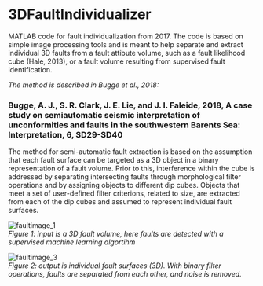 # 3DFaultIndividualizer

MATLAB code for fault individualization from 2017. The code is based on simple image processing tools and is meant to help separate and extract individual 3D faults from a fault attibute volume, such as a fault likelihood cube (Hale, 2013), or a fault volume resulting from supervised fault identification. 

*The method is described in Bugge et al., 2018:*
### Bugge, A. J., S. R. Clark, J. E. Lie, and J. I. Faleide, 2018, A case study on semiautomatic seismic interpretation of unconformities and faults in the southwestern Barents Sea: Interpretation, 6, SD29-SD40

The method for semi-automatic fault extraction is based on the assumption that each fault surface can be targeted as a 3D object in 
a binary representation of a fault volume. Prior to this, interference within the cube is addressed by separating intersecting faults through morphological filter operations and by assigning objects to different dip cubes. Objects that meet a set of user-defined filter criterions, related to size, are extracted from each of the dip cubes and assumed to represent individual fault surfaces.


![faultimage_1](faultimage_1.png)<br/> *Figure 1: input is a 3D fault volume, here faults are detected with a supervised machine learning algortihm*

![faultimage_3](faultimage_3.png)<br/> *Figure 2: output is individual fault surfaces (3D). With binary filter operations, faults are separated from each other, and noise is removed.*
